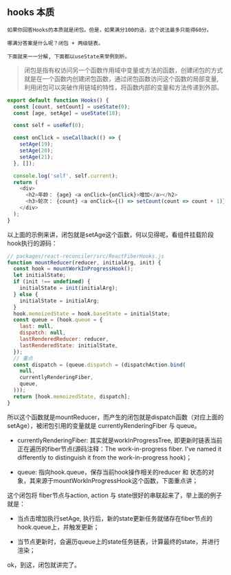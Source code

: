 ## hooks 本质
```
如果你回答Hooks的本质就是闭包。但是，如果满分100的话，这个说法最多只能得60分。

哪满分答案是什么呢？闭包 + 两级链表。

下面就来一一分解, 下面都以useState来举例剖析。
```

>闭包是指有权访问另一个函数作用域中变量或方法的函数，创建闭包的方式就是在一个函数内创建闭包函数，通过闭包函数访问这个函数的局部变量, 利用闭包可以突破作用链域的特性，将函数内部的变量和方法传递到外部。
```javascript
export default function Hooks() {
  const [count, setCount] = useState(0);
  const [age, setAge] = useState(18);

  const self = useRef(0);

  const onClick = useCallback(() => {
    setAge(19);
    setAge(20);
    setAge(21);
  }, []);

  console.log('self', self.current);
  return (
    <div>
      <h2>年龄： {age} <a onClick={onClick}>增加</a></h2>
      <h3>轮次： {count} <a onClick={() => setCount(count => count + 1)}>增加</a></h3>
    </div>
  );
}
```

以上面的示例来讲，闭包就是setAge这个函数，何以见得呢，看组件挂载阶段hook执行的源码：
```javascript
// packages/react-reconciler/src/ReactFiberHooks.js
function mountReducer(reducer, initialArg, init) {
  const hook = mountWorkInProgressHook();
  let initialState;
  if (init !== undefined) {
    initialState = init(initialArg);
  } else {
    initialState = initialArg;
  }
  hook.memoizedState = hook.baseState = initialState;
  const queue = (hook.queue = {
    last: null,
    dispatch: null,
    lastRenderedReducer: reducer,
    lastRenderedState: initialState,
  });
  // 重点
  const dispatch = (queue.dispatch = (dispatchAction.bind(
    null,
    currentlyRenderingFiber,
    queue,
  )));
  return [hook.memoizedState, dispatch];
}
```
所以这个函数就是mountReducer，而产生的闭包就是dispatch函数（对应上面的setAge），被闭包引用的变量就是
currentlyRenderingFiber 与 queue。

- currentlyRenderingFiber: 其实就是workInProgressTree, 即更新时链表当前正在遍历的fiber节点(源码注释：The work-in-progress fiber. I've named it differently to distinguish it from the work-in-progress hook)；


- queue: 指向hook.queue，保存当前hook操作相关的reducer 和 状态的对象，其来源于mountWorkInProgressHook这个函数，下面重点讲；


这个闭包将 fiber节点与action, action 与 state很好的串联起来了，举上面的例子就是：
- 当点击增加执行setAge, 执行后，新的state更新任务就储存在fiber节点的hook.queue上，并触发更新；


- 当节点更新时，会遍历queue上的state任务链表，计算最终的state，并进行渲染；

ok，到这，闭包就讲完了。









